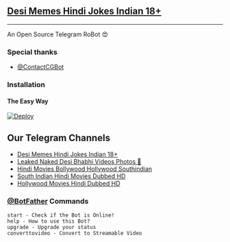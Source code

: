 ## [Desi Memes Hindi Jokes Indian 18+](https://telegram.dog/Desi_Memes_Hindi_Jokes_Indian)
---

An Open Source Telegram RoBot  😍

### Special thanks

* [@ContactCGBot](https://telegram.dog/ContactCGBot)

### Installation

#### The Easy Way

[![Deploy](https://www.herokucdn.com/deploy/button.svg)](https://heroku.com/deploy)

## Our Telegram Channels

* [Desi Memes Hindi Jokes Indian 18+](https://telegram.dog/Desi_Memes_Hindi_Jokes_Indian)
* [Leaked Naked Desi Bhabhi Videos Photos 🔞](https://telegram.dog/Indian_Girls_Pictures_Videos_HD)
* [Hindi Movies Bollywood Hollywood Southindian](https://telegram.dog/HindiMovies_Bollywood_Hollywood)
* [South Indian Hindi Movies Dubbed HD](https://telegram.dog/southindian_movies_hindi_dubbed)
* [Hollywood Movies Hindi Dubbed HD](https://telegram.dog/Hollywood_Movies_Hindi_DuB)


### [@BotFather](https://telegram.dog/BotFather) Commands

```
start - Check if the Bot is Online!
help - How to use this Bot?
upgrade - Upgrade your status
converttovideo - Convert to Streamable Video
```

